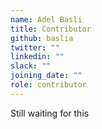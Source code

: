 ```yaml
---
name: Adel Basli
title: Contributor
github: baslia
twitter: ""
linkedin: ""
slack: ""
joining_date: ""
role: contributor
---
```


Still waiting for this
